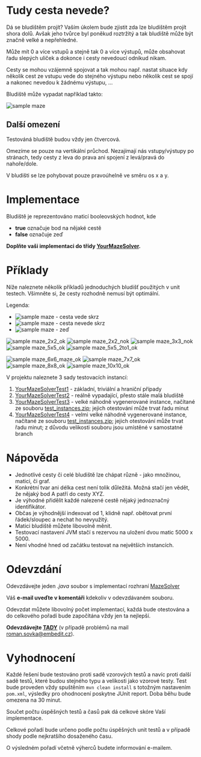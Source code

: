 # Tudy cesta nevede?
Dá se bludištěm projít? Vaším úkolem bude zjistit zda lze bludištěm projít shora dolů. 
Avšak jeho tvůrce byl poněkud roztržitý a tak bludiště může být značně velké a nepřehledné. 

Může mít 0 a více vstupů a stejně tak 0 a více výstupů, může obsahovat řadu slepých uliček 
a dokonce i cesty nevedoucí odnikud nikam.

Cesty se mohou vzájemně spojovat a tak mohou např. nastat situace kdy několik cest ze vstupu vede do stejného výstupu 
nebo několik cest se spojí a nakonec nevedou k žádnému výstupu, ... 
 
Bludiště může vypadat například takto:
 
![sample maze](doc/sample_maze.png "Bludiště")

## Další omezení
Testováná bludiště budou vždy jen čtvercová.

Omezíme se pouze na vertikální průchod.
Nezajímají nás vstupy/výstupy po stránach, tedy cesty z leva do prava ani spojení z levá/pravá do nahoře/dole.

V bludišti se lze pohybovat pouze pravoúhelně ve směru os x a y.

# Implementace
Bludiště je reprezentováno maticí booleovských hodnot, kde
* **true** označuje bod na nějaké cestě
* **false** označuje zeď

**Doplňte vaši implementaci do třídy [YourMazeSolver](src/main/java/net/homecredit/jobsdev/YourMazeSolver.java).**

# Příklady
Níže naleznete několik příkladů jednoduchých bludišť použitých v unit testech. Všimněte si, že cesty rozhodně nemusí být optimální.

Legenda:
* ![sample maze](doc/legenda_cesta_ok.png "cesta ok") - cesta vede skrz
* ![sample maze](doc/legenda_cesta_nok.png "cesta nok") - cesta nevede skrz 
* ![sample maze](doc/legenda_wall.png "zeď") - zeď


![sample maze_2x2_ok](doc/sample_2_ok.png "2x2, cesta existuje")
![sample maze_2x2_nok](doc/sample_2_nok.png "2x2, cesta neexistuje") 
![sample maze_3x3_nok](doc/sample_3_nok.png "3x3, cesta nexistuje")
![sample maze_5x5_ok](doc/sample_5_ok.png "5x5, cesta existuje")
![sample maze_5x5_2to1_ok](doc/sample_5_2to1_ok.png "5x5, cesta existuje")

![sample maze_6x6_maze_ok](doc/sample_6_snake_ok.png "6x6, cesta existuje")
![sample maze_7x7_ok](doc/sample_7_ok.png "7x7, cesta existuje")
![sample maze_8x8_ok](doc/sample_8_ok.png "8x8, cesta existuje")
![sample maze_10x10_ok](doc/sample_10_ok.png "10x10, cesta existuje")



V projektu naleznete 3 sady testovacích instancí:
1. [YourMazeSolverTest1](src/test/java/net/homecredit/jobsdev/YourMazeSolverTest1.java) - základní, triviální a hraniční případy 
2. [YourMazeSolverTest2](src/test/java/net/homecredit/jobsdev/YourMazeSolverTest2.java) - reálně vypadající, přesto stále malá bludiště
3. [YourMazeSolverTest3](src/test/java/net/homecredit/jobsdev/YourMazeSolverTest3.java) - velké náhodně vygenerované instance, načítané ze souboru [test_instances.zip](src/test/resources/test_instances.zip); jejich otestování může trvat řadu minut 
3. [YourMazeSolverTest4](src/test/java/net/homecredit/jobsdev/YourMazeSolverTest4.java) - velmi velké náhodně vygenerované instance, načítané ze souboru [test_instances.zip](src/test/resources/test_instances.zip); jejich otestování může trvat řadu minut;
 z důvodu velikosti souboru jsou umístěné v samostatné branch

# Nápověda
* Jednotlivé cesty či celé bludiště lze chápat různě - jako množinou, matici, či graf.
* Konkrétní tvar ani délka cest není tolik důležitá. Možná stačí jen vědět, že nějaký bod A patří do cesty XYZ.
* Je výhodné přidělit každé nalezené cestě nějaký jednoznačný identifikátor.
* Občas je výhodnější indexovat od 1, klidně např. obětovat první řádek/sloupec a nechat ho nevyužitý.
* Matici bludiště můžete libovolně měnit.
* Testovací nastavení JVM stačí s rezervou na uložení dvou matic 5000 x 5000.
* Není vhodné hned od začátku testovat na největších instancích.

# Odevzdání
Odevzdávejte jeden _.java_ soubor s implementací rozhraní [MazeSolver](src/main/java/net/homecredit/jobsdev/MazeSolver.java)

Váš **e-mail uveďte v komentáři** kdekoliv v odevzdávaném souboru.

Odevzdat můžete libovolný počet implementací, každá bude otestována a do celkového pořadí bude započítána vždy jen ta nejlepší.

**Odevzdávejte [TADY](http://contest.embedit.cz:8080)**  (v případě problémů na mail roman.sovka@embedit.cz).

# Vyhodnocení

Každé řešení bude testováno proti sadě vzorových testů a navíc proti další sadě testů, které budou stejného typu a velikosti jako vzorové testy.
Test bude proveden vždy spuštěním `mvn clean install` s totožným nastavením `pom.xml`, výsledky pro ohodnocení poskytne JUnit report.
Doba běhu bude omezena na 30 minut.

Součet počtu úspěšných testů a časů pak dá celkové skóre Vaší implementace.

Celkové pořadí bude určeno podle počtu úspěšných unit testů a v případě shody podle nejkratšího dosaženého času.

O výsledném pořadí včetně výherců budete informování e-mailem.